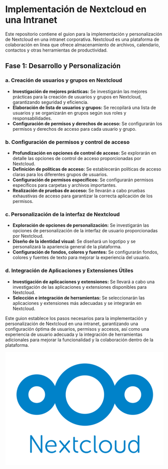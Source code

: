 # Implementación de Nextcloud en una Intranet

Este repositorio contiene el guion para la implementación y personalización de Nextcloud en una intranet corporativa. Nextcloud es una plataforma de colaboración en línea que ofrece almacenamiento de archivos, calendario, contactos y otras herramientas de productividad.

## Fase 1: Desarrollo y Personalización

### a. Creación de usuarios y grupos en Nextcloud
- **Investigación de mejores prácticas:** Se investigarán las mejores prácticas para la creación de usuarios y grupos en Nextcloud, garantizando seguridad y eficiencia.
- **Elaboración de lista de usuarios y grupos:** Se recopilará una lista de usuarios y se organizarán en grupos según sus roles y responsabilidades.
- **Configuración de permisos y derechos de acceso:** Se configurarán los permisos y derechos de acceso para cada usuario y grupo.

### b. Configuración de permisos y control de acceso
- **Profundización en opciones de control de acceso:** Se explorarán en detalle las opciones de control de acceso proporcionadas por Nextcloud.
- **Definición de políticas de acceso:** Se establecerán políticas de acceso claras para los diferentes grupos de usuarios.
- **Configuración de permisos específicos:** Se configurarán permisos específicos para carpetas y archivos importantes.
- **Realización de pruebas de acceso:** Se llevarán a cabo pruebas exhaustivas de acceso para garantizar la correcta aplicación de los permisos.

### c. Personalización de la interfaz de Nextcloud
- **Exploración de opciones de personalización:** Se investigarán las opciones de personalización de la interfaz de usuario proporcionadas por Nextcloud.
- **Diseño de la identidad visual:** Se diseñará un logotipo y se personalizará la apariencia general de la plataforma.
- **Configuración de fondos, colores y fuentes:** Se configurarán fondos, colores y fuentes de texto para mejorar la experiencia del usuario.

### d. Integración de Aplicaciones y Extensiones Útiles
- **Investigación de aplicaciones y extensiones:** Se llevará a cabo una investigación de las aplicaciones y extensiones disponibles para Nextcloud.
- **Selección e integración de herramientas:** Se seleccionarán las aplicaciones y extensiones más adecuadas y se integrarán en Nextcloud.

Este guion establece los pasos necesarios para la implementación y personalización de Nextcloud en una intranet, garantizando una configuración óptima de usuarios, permisos y accesos, así como una experiencia de usuario adecuada y la integración de herramientas adicionales para mejorar la funcionalidad y la colaboración dentro de la plataforma.

![Texto alternativo](../NEXTCLOUD/Nextcloud_Logo.svg.png)